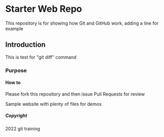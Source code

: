 # Starter Web Repo

This repository is for showing how Git and GitHub work, adding a line for example

## Introduction

This is test for  "git diff" command

### Purpose

#### How to

Please fork this repository and then issue Pull Requests for review

Sample website with plenty of files for demos

##### Copyright

2022 git training

